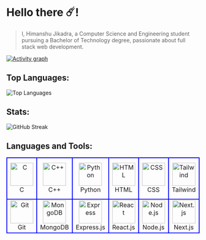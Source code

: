 # Hello there ☄️!


> I, Himanshu Jikadra, a Computer Science and Engineering student pursuing a Bachelor of Technology degree, passionate about full stack web development.

 [![Activity graph](http://github-profile-summary-cards.vercel.app/api/cards/profile-details?username=HimanshuJikadra015&theme=transparent)](https://github.com/HimanshuJikadra015/)

## Top Languages: 
![Top Languages](https://github-readme-stats.vercel.app/api/top-langs/?username=HimanshuJikadra015&show_icons=true&theme=transparent&layout=donut)

## Stats:
![GitHub Streak](https://github-readme-streak-stats.herokuapp.com/?user=HimanshuJikadra015&theme=transparent)

## Languages and Tools:

<table>
<tr>
<td align="center" width="96" style="border:2px solid blue">
        <a href="https://www.cprogramming.com/"><img src="https://skillicons.dev/icons?i=c" width="60" height="60" padding="5" alt="C" /></a>
        <br>C</br>
</td>
 
<td align="center" width="96" style="border:2px solid blue">
        <a href="https://www.w3schools.com/cpp/"><img src="https://skillicons.dev/icons?i=cpp" width="60" height="60" padding="5" alt="C++" /></a>
        <br>C++</br>
</td>
<td align="center" width="96" style="border:2px solid blue">
        <a href="https://www.python.org/"><img src="https://skillicons.dev/icons?i=py" width="60" height="60" padding="5" alt="Python" /></a>
        <br>Python</br>
</td>
<td align="center" width="96" style="border:2px solid blue">
        <a href="https://www.w3schools.com/html/"><img src="https://skillicons.dev/icons?i=html" width="60" height="60" padding="5" alt="HTML" /></a>
        <br>HTML</br>
</td>
<td align="center" width="96" style="border:2px solid blue">
        <a href="https://www.w3schools.com/css/"><img src="https://skillicons.dev/icons?i=css" width="60" height="60" padding="5" alt="CSS" /></a>
        <br>CSS</br>
</td>
<td align="center" width="96" style="border:2px solid blue">
        <a href="https://tailwindcss.com/"><img src="https://skillicons.dev/icons?i=tailwind" width="60" height="60" padding="5" alt="Tailwind" /></a>
        <br>Tailwind</br>
</td>
<td align="center" width="96" style="border:2px solid blue">
        <a href="https://developer.mozilla.org/en-US/docs/Web/JavaScript"><img src="https://skillicons.dev/icons?i=javascript" width="60" height="60" padding="5" alt="JavaScript" /></a>
        <br>JavaScript</br>
</td>
<td align="center" width="96" style="border:2px solid blue">
        <a href="https://code.visualstudio.com/"><img src="https://skillicons.dev/icons?i=vscode" width="60" height="60" padding="5" alt="VS Code" /></a>
        <br>VS Code</br>
</td>
<td align="center" width="96" style="border:2px solid blue">
        <a href="https://getbootstrap.com/"><img src="https://skillicons.dev/icons?i=bootstrap" width="60" height="60" padding="5" alt="Bootstrap"  /></a>
        <br>Bootstrap</br>
</td>
</tr>
<tr>
 <td align="center" width="96" style="border:2px solid blue">
        <a href="https://git-scm.com/"><img src="https://skillicons.dev/icons?i=git" width="60" height="60" padding="5" alt="Git" /></a>
        <br>Git</br>
</td>
<td align="center" width="96" style="border:2px solid blue">
        <a href="https://www.mongodb.com/"><img src="https://skillicons.dev/icons?i=mongodb" width="60" height="60" padding="5" alt="MongoDB" /></a>
        <br>MongoDB</br>
</td>
<td align="center" width="96" style="border:2px solid blue">
        <a href="https://expressjs.com/"><img src="https://skillicons.dev/icons?i=express" width="60" height="60" padding="5" alt="Express" /></a>
        <br>Express.js</br>
</td>
<td align="center" width="96" style="border:2px solid blue">
        <a href="https://react.dev/"><img src="https://skillicons.dev/icons?i=react" width="60" height="60" padding="5" alt="React" /></a>
        <br>React.js</br>
</td>
<td align="center" width="96" style="border:2px solid blue">
        <a href="https://nodejs.org/en"><img src="https://skillicons.dev/icons?i=nodejs" width="60" height="60" padding="5" alt="Node.js" /></a>
        <br>Node.js</br>
</td>
<td align="center" width="96" style="border:2px solid blue">
        <a href="https://nextjs.org/"><img src="https://skillicons.dev/icons?i=nextjs" width="60" height="60" padding="5" alt="Next.js" /></a>
        <br>Next.js</br>
</td>
<td align="center" width="96" style="border:2px solid blue">
        <a href="https://www.typescriptlang.org/"><img src="https://skillicons.dev/icons?i=ts" width="60" height="60" padding="5" alt="TypeScript" /></a>
        <br>TypeScript</br>
</td>
<td align="center" width="96" style="border:2px solid blue">
        <a href="https://www.postman.com/"><img src="https://skillicons.dev/icons?i=postman" width="60" height="60" padding="5" alt="Postman" /></a>
        <br>Postman</br>
</td>
<td align="center" width="96" style="border:2px solid blue">
        <a href="https://redis.io/"><img src="https://skillicons.dev/icons?i=redis" width="60" height="60" padding="5" alt="Redis" /></a>
        <br>Redis</br>
</td>
</tr>
</table>
